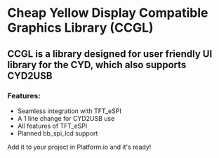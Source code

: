 # Cheap Yellow Display Compatible Graphics Library (CCGL)
## CCGL is a library designed for user friendly UI library for the CYD, which also supports CYD2USB

### Features:
- Seamless integration with TFT_eSPI
- A 1 line change for CYD2USB use
- All features of TFT_eSPI
- Planned bb_spi_lcd support

Add it to your project in Platform.io and it's ready!
